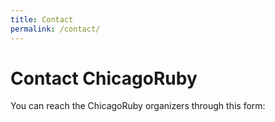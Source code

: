 ```yaml
---
title: Contact
permalink: /contact/
---
```


# Contact ChicagoRuby

You can reach the ChicagoRuby organizers through this form:

<div id="wufoo-z1fvbzgt1374glg">
</div>
<script type="text/javascript">var z1fvbzgt1374glg;(function(d, t) {
var s = d.createElement(t), options = {
'userName':'wisdomgroup',
'formHash':'z1fvbzgt1374glg',
'autoResize':true,
'height':'697',
'async':true,
'host':'wufoo.com',
'header':'show',
'ssl':true};
s.src = ('https:' == d.location.protocol ? 'https://' : 'http://') + 'www.wufoo.com/scripts/embed/form.js';
s.onload = s.onreadystatechange = function() {
var rs = this.readyState; if (rs) if (rs != 'complete') if (rs != 'loaded') return;
try { z1fvbzgt1374glg = new WufooForm();z1fvbzgt1374glg.initialize(options);z1fvbzgt1374glg.display(); } catch (e) {}};
var scr = d.getElementsByTagName(t)[0], par = scr.parentNode; par.insertBefore(s, scr);
})(document, 'script');</script>
